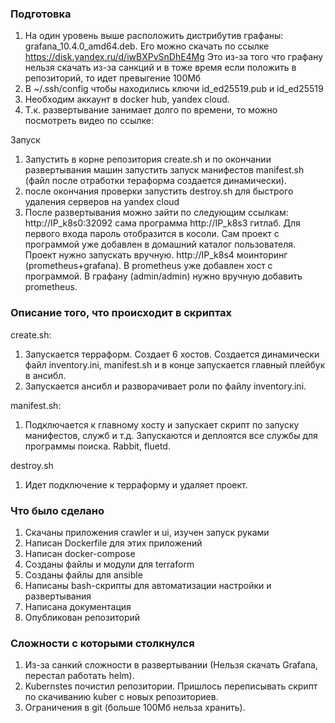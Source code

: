 ### Подготовка
1) На один уровень выше расположить дистрибутив графаны: grafana_10.4.0_amd64.deb. Его можно скачать по ссылке https://disk.yandex.ru/d/iwBXPvSnDhE4Mg
Это из-за того что графану нельзя скачать из-за санкций и в тоже время если положить в репозиторий, то идет превыгение 100Мб
2) В ~/.ssh/config чтобы находились ключи id_ed25519.pub и id_ed25519 
3) Необходим аккаунт в docker hub, yandex cloud.  
4) Т.к. развертывание занимает долго по времени, то можно посмотреть видео по ссылке: 

Запуск
1) Запустить  в корне репозитория create.sh и по окончании развертывания машин запустить 
запуск манифестов manifest.sh (файл после отработки тераформа создается динамически).
2) после окончания проверки запустить destroy.sh для быстрого удаления серверов на yandex cloud
3) После развертывания можно зайти по следующим ссылкам:
http://IP_k8s0:32092 сама программа
http://IP_k8s3 гитлаб. Для первого входа пароль отобразится в косоли. Сам проект с программой
 уже добавлен в домашний каталог пользователя. Проект нужно запускать вручную.
http://IP_k8s4 моинторинг (prometheus+grafana). В prometheus уже добавлен хост с программой. 
В графану (admin/admin) нужно вручную добавить prometheus.

### Описание того, что происходит в скриптах

create.sh:  
1) Запускается терраформ. Создает 6 хостов. Создается динамически файл inventory.ini, manifest.sh и в конце запускается главный плейбук в ансибл.  
2) Запускается ансибл и разворачивает роли по файлу inventory.ini.  

manifest.sh:  
1) Подключается к главному хосту и запускает скрипт по запуску манифестов, служб и т.д.
Запускаются и деплоятся все службы для программы поиска. Rabbit, fluetd.

destroy.sh
1) Идет подключение к терраформу и удаляет проект.


### Что было сделано

1) Скачаны приложения crawler и ui, изучен запуск руками  
2) Написан Dockerfile для этих приложений  
3) Написан docker-compose  
4) Созданы файлы и модули для terraform  
5) Созданы файлы для ansible  
6) Написаны bash-скрипты для автоматизации настройки и развертывания 
7) Написана документация  
8) Опубликован репозиторий

### Сложности с которыми столкнулся
1) Из-за санкий сложности в развертывании (Нельзя скачать Grafana, перестал работать helm).
2) Kubernstes почистил репозитории. Пришлось переписывать скрипт по скачиванию kuber с новых репозиториев.
3) Ограничения в git (больше 100Мб нельза хранить).